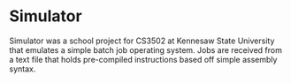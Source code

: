# Simulator
Simulator was a school project for CS3502 at Kennesaw State University that emulates a simple batch job operating system. Jobs are received from a text file that holds pre-compiled instructions based off simple assembly syntax.
